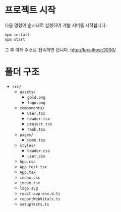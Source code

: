 # 프로젝트 시작

다음 명령어 순서대로 실행하여 개발 서버를 시작합니다:

```bash
npm install
npm start
```

그 후 아래 주소로 접속하면 됩니다.
[http://localhost:3000/](http://localhost:3000/)

# 폴더 구조

- `src/`
  - `assets/`
    - `gold.png`
    - `logo.png`
  - `components/`
    - `User.tsx`
    - `header.tsx`
    - `project.tsx`
    - `rank.tsx`
  - `pages/`
    - `Home.tsx`
  - `styles/`
    - `header.css`
    - `user.css`
  - `App.css`
  - `App.test.tsx`
  - `App.tsx`
  - `index.css`
  - `index.tsx`
  - `logo.svg`
  - `react-app-env.d.ts`
  - `reportWebVitals.ts`
  - `setupTests.ts`
